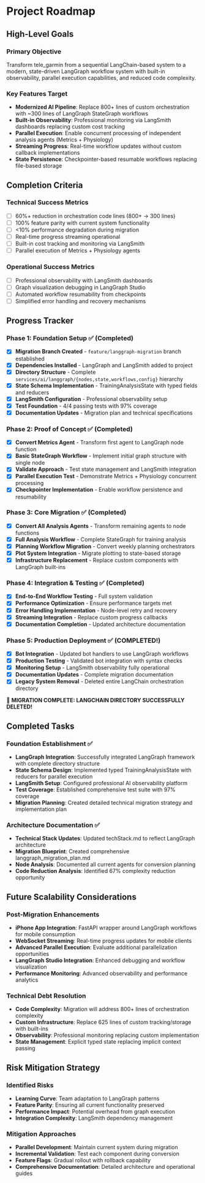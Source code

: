 # Project Roadmap

## High-Level Goals

### Primary Objective
Transform tele_garmin from a sequential LangChain-based system to a modern, state-driven LangGraph workflow system with built-in observability, parallel execution capabilities, and reduced code complexity.

### Key Features Target
- **Modernized AI Pipeline**: Replace 800+ lines of custom orchestration with ~300 lines of LangGraph StateGraph workflows
- **Built-in Observability**: Professional monitoring via LangSmith dashboards replacing custom cost tracking
- **Parallel Execution**: Enable concurrent processing of independent analysis agents (Metrics + Physiology)
- **Streaming Progress**: Real-time workflow updates without custom callback implementations
- **State Persistence**: Checkpointer-based resumable workflows replacing file-based storage

## Completion Criteria

### Technical Success Metrics
- [ ] 60%+ reduction in orchestration code lines (800+ → 300 lines)
- [ ] 100% feature parity with current system functionality
- [ ] <10% performance degradation during migration
- [ ] Real-time progress streaming operational
- [ ] Built-in cost tracking and monitoring via LangSmith
- [ ] Parallel execution of Metrics + Physiology agents

### Operational Success Metrics
- [ ] Professional observability with LangSmith dashboards
- [ ] Graph visualization debugging in LangGraph Studio
- [ ] Automated workflow resumability from checkpoints
- [ ] Simplified error handling and recovery mechanisms

## Progress Tracker

### Phase 1: Foundation Setup ✅ (Completed)
- [x] **Migration Branch Created** - `feature/langgraph-migration` branch established
- [x] **Dependencies Installed** - LangGraph and LangSmith added to project
- [x] **Directory Structure** - Complete `services/ai/langgraph/{nodes,state,workflows,config}` hierarchy
- [x] **State Schema Implementation** - TrainingAnalysisState with typed fields and reducers
- [x] **LangSmith Configuration** - Professional observability setup
- [x] **Test Foundation** - 4/4 passing tests with 97% coverage
- [x] **Documentation Updates** - Migration plan and technical specifications

### Phase 2: Proof of Concept ✅ (Completed)
- [x] **Convert Metrics Agent** - Transform first agent to LangGraph node function
- [x] **Basic StateGraph Workflow** - Implement initial graph structure with single node
- [x] **Validate Approach** - Test state management and LangSmith integration
- [x] **Parallel Execution Test** - Demonstrate Metrics + Physiology concurrent processing
- [x] **Checkpointer Implementation** - Enable workflow persistence and resumability

### Phase 3: Core Migration ✅ (Completed)
- [x] **Convert All Analysis Agents** - Transform remaining agents to node functions
- [x] **Full Analysis Workflow** - Complete StateGraph for training analysis
- [x] **Planning Workflow Migration** - Convert weekly planning orchestrators
- [x] **Plot System Integration** - Migrate plotting to state-based storage
- [x] **Infrastructure Replacement** - Replace custom components with LangGraph built-ins

### Phase 4: Integration & Testing ✅ (Completed)
- [x] **End-to-End Workflow Testing** - Full system validation
- [x] **Performance Optimization** - Ensure performance targets met
- [x] **Error Handling Implementation** - Node-level retry and recovery
- [x] **Streaming Integration** - Replace custom progress callbacks
- [x] **Documentation Completion** - Updated architecture documentation

### Phase 5: Production Deployment ✅ (COMPLETED!)
- [x] **Bot Integration** - Updated bot handlers to use LangGraph workflows
- [x] **Production Testing** - Validated bot integration with syntax checks
- [x] **Monitoring Setup** - LangSmith observability fully operational
- [x] **Documentation Updates** - Complete migration documentation
- [x] **Legacy System Removal** - Deleted entire LangChain orchestration directory

🎉 **MIGRATION COMPLETE: LANGCHAIN DIRECTORY SUCCESSFULLY DELETED!**

## Completed Tasks

### Foundation Establishment ✅
- **LangGraph Integration**: Successfully integrated LangGraph framework with complete directory structure
- **State Schema Design**: Implemented typed TrainingAnalysisState with reducers for parallel execution
- **LangSmith Setup**: Configured professional AI observability platform
- **Test Coverage**: Established comprehensive test suite with 97% coverage
- **Migration Planning**: Created detailed technical migration strategy and implementation plan

### Architecture Documentation ✅
- **Technical Stack Updates**: Updated techStack.md to reflect LangGraph architecture
- **Migration Blueprint**: Created comprehensive langgraph_migration_plan.md
- **Node Analysis**: Documented all current agents for conversion planning
- **Code Reduction Analysis**: Identified 67% complexity reduction opportunity

## Future Scalability Considerations

### Post-Migration Enhancements
- **iPhone App Integration**: FastAPI wrapper around LangGraph workflows for mobile consumption
- **WebSocket Streaming**: Real-time progress updates for mobile clients
- **Advanced Parallel Execution**: Evaluate additional parallelization opportunities
- **LangGraph Studio Integration**: Enhanced debugging and workflow visualization
- **Performance Monitoring**: Advanced observability and performance analytics

### Technical Debt Resolution
- **Code Complexity**: Migration will address 800+ lines of orchestration complexity
- **Custom Infrastructure**: Replace 625 lines of custom tracking/storage with built-ins
- **Observability**: Professional monitoring replacing custom implementation
- **State Management**: Explicit typed state replacing implicit context passing

## Risk Mitigation Strategy

### Identified Risks
- **Learning Curve**: Team adaptation to LangGraph patterns
- **Feature Parity**: Ensuring all current functionality preserved
- **Performance Impact**: Potential overhead from graph execution
- **Integration Complexity**: LangSmith dependency management

### Mitigation Approaches
- **Parallel Development**: Maintain current system during migration
- **Incremental Validation**: Test each component during conversion
- **Feature Flags**: Gradual rollout with rollback capability
- **Comprehensive Documentation**: Detailed architecture and operational guides